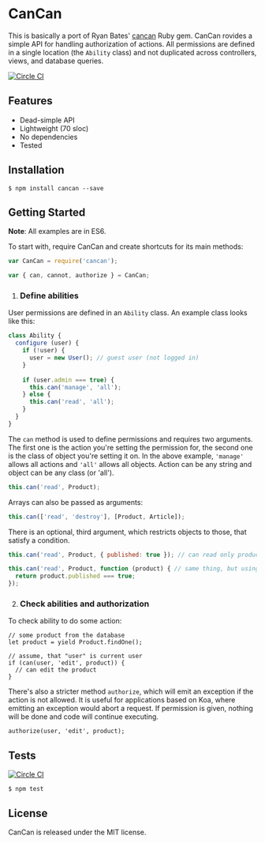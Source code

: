 # CanCan

This is basically a port of Ryan Bates' [cancan](https://github.com/ryanb/cancan) Ruby gem.
CanCan rovides a simple API for handling authorization of actions.
All permissions are defined in a single location (the `Ability` class) and not duplicated across controllers, views, and database queries.

[![Circle CI](https://circleci.com/gh/vdemedes/cancan.svg?style=svg)](https://circleci.com/gh/vdemedes/cancan)

## Features

- Dead-simple API
- Lightweight (70 sloc)
- No dependencies
- Tested

## Installation

```
$ npm install cancan --save
```

## Getting Started

**Note**: All examples are in ES6.

To start with, require CanCan and create shortcuts for its main methods:

```javascript
var CanCan = require('cancan');

var { can, cannot, authorize } = CanCan;
```

1. ### Define abilities

User permissions are defined in an `Ability` class.
An example class looks like this:

```javascript
class Ability {
  configure (user) {
    if (!user) {
      user = new User(); // guest user (not logged in)
    }
    
    if (user.admin === true) {
      this.can('manage', 'all');
    } else {
      this.can('read', 'all');
    }
  }
}
```

The `can` method is used to define permissions and requires two arguments.
The first one is the action you're setting the permission for, the second one is the class of object you're setting it on.
In the above example, `'manage'` allows all actions and `'all'` allows all objects.
Action can be any string and object can be any class (or 'all').

```javascript
this.can('read', Product);
```

Arrays can also be passed as arguments:

```javascript
this.can(['read', 'destroy'], [Product, Article]);
```

There is an optional, third argument, which restricts objects to those, that satisfy a condition.

```javascript
this.can('read', Product, { published: true }); // can read only products with published = true

this.can('read', Product, function (product) { // same thing, but using a function
  return product.published === true;
});
```

2. ### Check abilities and authorization

To check ability to do some action:

```
// some product from the database
let product = yield Product.findOne();

// assume, that "user" is current user
if (can(user, 'edit', product)) {
  // can edit the product
}
```

There's also a stricter method `authorize`, which will emit an exception if the action is not allowed.
It is useful for applications based on Koa, where emitting an exception would abort a request.
If permission is given, nothing will be done and code will continue executing.

```
authorize(user, 'edit', product);
```

## Tests

[![Circle CI](https://circleci.com/gh/vdemedes/cancan.svg?style=svg)](https://circleci.com/gh/vdemedes/cancan)

```
$ npm test
```

## License

CanCan is released under the MIT license.

